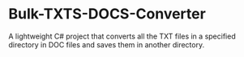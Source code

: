 # Bulk-TXTS-DOCS-Converter

A lightweight C# project that converts all the TXT files in a specified directory in DOC files and saves them in another directory.
